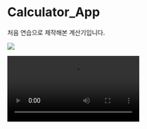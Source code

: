 # Calculator_App

처음 연습으로 제작해본 계산기입니다.

<img src = "https://raw.githubusercontent.com/jyoung111/Calculator_App/master/image/mycal.JPG"></img>

<video src="blob/master/video/test.mp4" controls="controls"></video>

